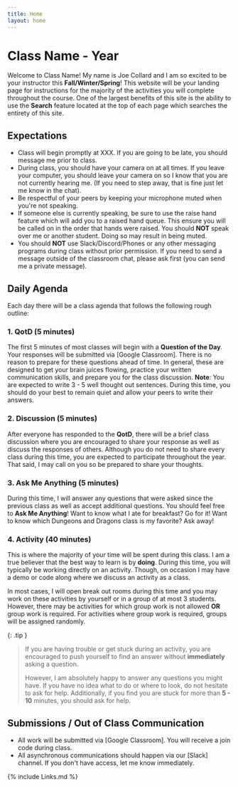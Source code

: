 ```yaml
---
title: Home
layout: home
---
```


# Class Name - Year

Welcome to Class Name! My name is Joe Collard and I am so excited to be your
instructor this **Fall/Winter/Spring**!   This website will be your landing page
for instructions for the majority of the activities you will complete throughout
the course. One of the largest benefits of this site is the ability to use the
**Search** feature located at the top of each page which searches the entirety
of this site.

## Expectations

* Class will begin promptly at XXX. If you are going to be late, you should
  message me prior to class.
* During class, you should have your camera on at all times. If you leave your
  computer, you should leave your camera on so I know that you are not currently
  hearing me. (If you need to step away, that is fine just let me know in the chat).
* Be respectful of your peers by keeping your microphone muted when you're not
  speaking.
* If someone else is currently speaking, be sure to use the raise hand feature
  which will add you to a raised hand queue. This ensure you will be called on
  in the order that hands were raised. You should **NOT** speak over me or
  another student. Doing so may result in being muted.
* You should **NOT** use Slack/Discord/Phones or any other messaging programs during
  class without prior permission. If you need to send a message outside of the
  classroom chat, please ask first (you can send me a private message).

## Daily Agenda

Each day there will be a class agenda that follows the following rough outline:

### 1. QotD (5 minutes)

The first 5 minutes of most classes will begin with a **Question of the Day**.
Your responses will be submitted via [Google Classroom]. There is no reason to
prepare for these questions ahead of time. In general, these are designed to get
your brain juices flowing, practice your written communication skills, and
prepare you for the class discussion. **Note**: You are expected to write 3 - 5
well thought out sentences. During this time, you should do your best to remain
quiet and allow your peers to write their answers.

### 2. Discussion (5 minutes)

After everyone has responded to the **QotD**, there will be a brief class
discussion where you are encouraged to share your response as well as discuss
the responses of others. Although you do not need to share every class during
this time, you are expected to participate throughout the year. That said, I may
call on you so be prepared to share your thoughts.

### 3. Ask Me Anything (5 minutes)

During this time, I will answer any questions that were asked since the previous
class as well as accept additional questions. You should feel free to **Ask Me
Anything**! Want to know what I ate for breakfast? Go for it! Want to know which
Dungeons and Dragons class is my favorite? Ask away!

### 4. Activity (40 minutes)

This is where the majority of your time will be spent during this class. I am a
true believer that the best way to learn is by **doing**. During this time, you
will typically be working directly on an activity. Though, on occasion I may
have a demo or code along where we discuss an activity as a class.

In most cases, I will open break out rooms during this time and you may work on
these activities by yourself or in a group of at most 3 students. However, there
may be activities for which group work is not allowed **OR** group work is
required. For activities where group work is required, groups will be assigned
randomly.

{: .tip } 
> If you are having trouble or get stuck during an activity, you are encouraged
> to push yourself to find an answer without **immediately** asking a question. 
> 
> However, I am absolutely happy to answer any questions you might have. If you
> have no idea what to do or where to look, do not hesitate to ask for help.
> Additionally, if you find you are stuck for more than **5 - 10** minutes, you
> should ask for help.


## Submissions / Out of Class Communication

* All work will be submitted via [Google Classroom]. You will receive a join
  code during class.
* All asynchronous communications should happen via our [Slack] channel. If you
  don't have access, let me know immediately.


{% include Links.md %}